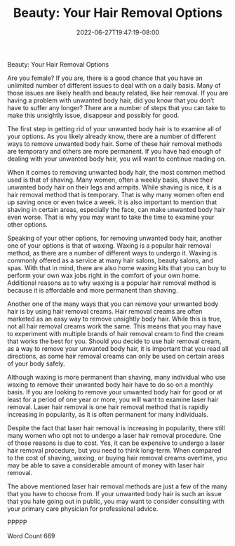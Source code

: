 ﻿---
title: "Beauty:  Your Hair Removal Options"
date: 2022-06-27T19:47:19-08:00
description: "TXT Tips for Web Success"
featured_image: "/images/TXT.jpg"
tags: ["TXT"]
---

Beauty:  Your Hair Removal Options

Are you female?  If you are, there is a good chance that you have an unlimited number of different issues to deal with on a daily basis.  Many of those issues are likely health and beauty related, like hair removal.  If you are having a problem with unwanted body hair, did you know that you don’t have to suffer any longer?  There are a number of steps that you can take to make this unsightly issue, disappear and possibly for good.

The first step in getting rid of your unwanted body hair is to examine all of your options.  As you likely already know, there are a number of different ways to remove unwanted body hair.  Some of these hair removal methods are temporary and others are more permanent.  If you have had enough of dealing with your unwanted body hair, you will want to continue reading on.

When it comes to removing unwanted body hair, the most common method used is that of shaving. Many women, often a weekly basis, shave their unwanted body hair on their legs and armpits. While shaving is nice, it is a hair removal method that is temporary.  That is why many women often end up saving once or even twice a week.  It is also important to mention that shaving in certain areas, especially the face, can make unwanted body hair even worse. That is why you may want to take the time to examine your other options.

Speaking of your other options, for removing unwanted body hair, another one of your options is that of waxing.  Waxing is a popular hair removal method, as there are a number of different ways to undergo it.  Waxing is commonly offered as a service at many hair salons, beauty salons, and spas. With that in mind, there are also home waxing kits that you can buy to perform your own wax jobs right in the comfort of your own home. Additional reasons as to why waxing is a popular hair removal method is because it is affordable and more permanent than shaving.

Another one of the many ways that you can remove your unwanted body hair is by using hair removal creams.  Hair removal creams are often marketed as an easy way to remove unsightly body hair. While this is true, not all hair removal creams work the same. This means that you may have to experiment with multiple brands of hair removal cream to find the cream that works the best for you.  Should you decide to use hair removal cream, as a way to remove your unwanted body hair, it is important that you read all directions, as some hair removal creams can only be used on certain areas of your body safely.
  
Although waxing is more permanent than shaving, many individual who use waxing to remove their unwanted body hair have to do so on a monthly basis.  If you are looking to remove your unwanted body hair for good or at least for a period of one year or more, you will want to examine laser hair removal.  Laser hair removal is one hair removal method that is rapidly increasing in popularity, as it is often permanent for many individuals.  

Despite the fact that laser hair removal is increasing in popularity, there still many women who opt not to undergo a laser hair removal procedure.  One of those reasons is due to cost.  Yes, it can be expensive to undergo a laser hair removal procedure, but you need to think long-term. When compared to the cost of shaving, waxing, or buying hair removal creams overtime, you may be able to save a considerable amount of money with laser hair removal.  

The above mentioned laser hair removal methods are just a few of the many that you have to choose from.  If your unwanted body hair is such an issue that you hate going out in public, you may want to consider consulting with your primary care physician for professional advice.

PPPPP

Word Count 669

